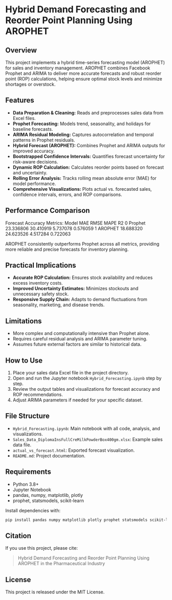 # Hybrid Demand Forecasting and Reorder Point Planning Using AROPHET 

## Overview
This project implements a hybrid time-series forecasting model (AROPHET) for  sales and inventory management. AROPHET combines Facebook Prophet and ARIMA to deliver more accurate forecasts and robust reorder point (ROP) calculations, helping ensure optimal stock levels and minimize shortages or overstock.

## Features
- **Data Preparation & Cleaning:** Reads and preprocesses sales data from Excel files.
- **Prophet Forecasting:** Models trend, seasonality, and holidays for baseline forecasts.
- **ARIMA Residual Modeling:** Captures autocorrelation and temporal patterns in Prophet residuals.
- **Hybrid Forecast (AROPHET):** Combines Prophet and ARIMA outputs for improved accuracy.
- **Bootstrapped Confidence Intervals:** Quantifies forecast uncertainty for risk-aware decisions.
- **Dynamic ROP Calculation:** Calculates reorder points based on forecast and uncertainty.
- **Rolling Error Analysis:** Tracks rolling mean absolute error (MAE) for model performance.
- **Comprehensive Visualizations:** Plots actual vs. forecasted sales, confidence intervals, errors, and ROP comparisons.

## Performance Comparison
Forecast Accuracy Metrics:
     Model        MAE       RMSE      MAPE        R2
0  Prophet  23.336806  30.410919  5.737078  0.576059
1  AROPHET  18.688320  24.623526  4.517284  0.722063

AROPHET consistently outperforms Prophet across all metrics, providing more reliable and precise forecasts for inventory planning.

## Practical Implications
- **Accurate ROP Calculation:** Ensures stock availability and reduces excess inventory costs.
- **Improved Uncertainty Estimates:** Minimizes stockouts and unnecessary safety stock.
- **Responsive Supply Chain:** Adapts to demand fluctuations from seasonality, marketing, and disease trends.

## Limitations
- More complex and computationally intensive than Prophet alone.
- Requires careful residual analysis and ARIMA parameter tuning.
- Assumes future external factors are similar to historical data.

## How to Use
1. Place your sales data Excel file in the project directory.
2. Open and run the Jupyter notebook `Hybrid_Forecasting.ipynb` step by step.
3. Review the output tables and visualizations for forecast accuracy and ROP recommendations.
4. Adjust ARIMA parameters if needed for your specific dataset.

## File Structure
- `Hybrid_Forecasting.ipynb`: Main notebook with all code, analysis, and visualizations.
- `Sales_Data_DiplomaInsFullCreMilkPowderBox400gm.xlsx`: Example sales data file.
- `actual_vs_forecast.html`: Exported forecast visualization.
- `README.md`: Project documentation.

## Requirements
- Python 3.8+
- Jupyter Notebook
- pandas, numpy, matplotlib, plotly
- prophet, statsmodels, scikit-learn

Install dependencies with:
```bash
pip install pandas numpy matplotlib plotly prophet statsmodels scikit-learn
```

## Citation
If you use this project, please cite:
> Hybrid Demand Forecasting and Reorder Point Planning Using AROPHET in the Pharmaceutical Industry

## License
This project is released under the MIT License.